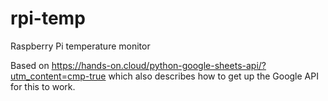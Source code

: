 # rpi-temp
Raspberry Pi temperature monitor

Based on https://hands-on.cloud/python-google-sheets-api/?utm_content=cmp-true which also describes how to get up the Google API for this to work.
